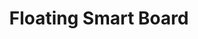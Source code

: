 ---
pid: NS133
title: Floating Smart Board
location_transcription: Schools for student desks
zipcode: '19133'
outside_phl: 
neighborhood: Fairhill,North Philadelphia
age: '16'
age_range: 13-19
instagram: 
image_file_name: NS_133.jpg
proposal_transcription: Everything that teacher's right will instantly appear on the
  students desk it will look like a floating projecter right from your desk so LTDs
  wont have to force they're vision to see what the teacher has written.
topic: Education
topic_summary: '0'
type: Other No Form
keywords_other: floating smart board
credit: Jocelyn L.
image_labels: 
twitter: 
facebook: 
permalink: "/monuments/ns133/"
layout: item-page
---